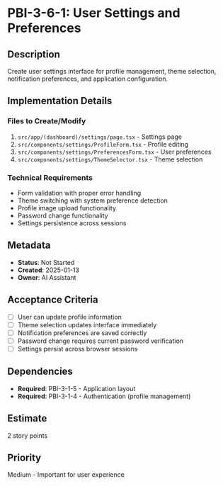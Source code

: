 # PBI-3-6-1: User Settings and Preferences

## Description

Create user settings interface for profile management, theme selection, notification preferences, and application
configuration.

## Implementation Details

### Files to Create/Modify

1. `src/app/(dashboard)/settings/page.tsx` - Settings page
2. `src/components/settings/ProfileForm.tsx` - Profile editing
3. `src/components/settings/PreferencesForm.tsx` - User preferences
4. `src/components/settings/ThemeSelector.tsx` - Theme selection

### Technical Requirements

- Form validation with proper error handling
- Theme switching with system preference detection
- Profile image upload functionality
- Password change functionality
- Settings persistence across sessions

## Metadata

- **Status**: Not Started
- **Created**: 2025-01-13
- **Owner**: AI Assistant

## Acceptance Criteria

- [ ] User can update profile information
- [ ] Theme selection updates interface immediately
- [ ] Notification preferences are saved correctly
- [ ] Password change requires current password verification
- [ ] Settings persist across browser sessions

## Dependencies

- **Required**: PBI-3-1-5 - Application layout
- **Required**: PBI-3-1-4 - Authentication (profile management)

## Estimate

2 story points

## Priority

Medium - Important for user experience
